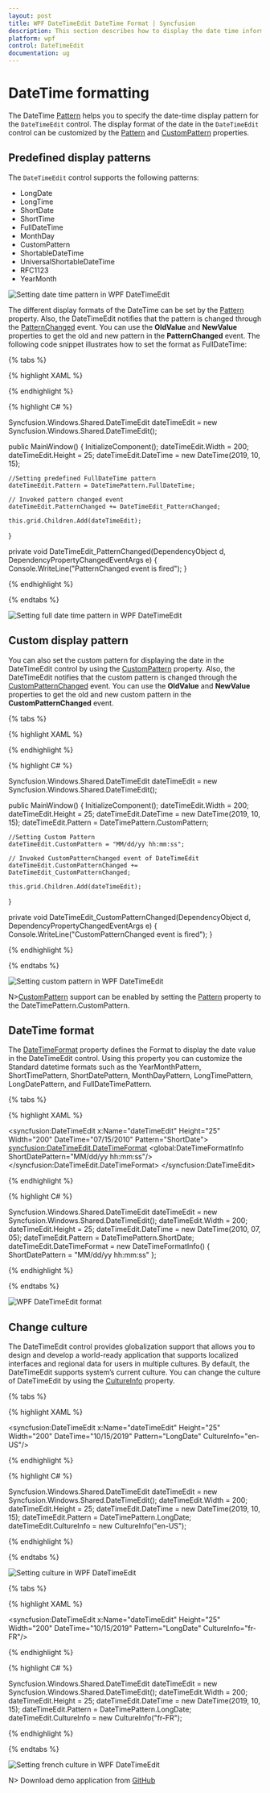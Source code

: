 ```yaml
---
layout: post
title: WPF DateTimeEdit DateTime Format | Syncfusion
description: This section describes how to display the date time information in the DateTimeEdit control using predefined patterns and custom pattern.
platform: wpf
control: DateTimeEdit
documentation: ug
---
```


# DateTime formatting

The DateTime [Pattern](https://help.syncfusion.com/cr/cref_files/wpf/Syncfusion.Shared.Wpf~Syncfusion.Windows.Shared.DateTimeBase~Pattern.html) helps you to specify the date-time display pattern for the `DateTimeEdit` control. The display format of the date in the `DateTimeEdit` control can be customized by the [Pattern](https://help.syncfusion.com/cr/cref_files/wpf/Syncfusion.Shared.Wpf~Syncfusion.Windows.Shared.DateTimeBase~Pattern.html) and [CustomPattern](https://help.syncfusion.com/cr/cref_files/wpf/Syncfusion.Shared.Wpf~Syncfusion.Windows.Shared.DateTimeBase~CustomPattern.html) properties.

## Predefined display patterns

The `DateTimeEdit` control supports the following patterns: 

* LongDate 
* LongTime 
* ShortDate 
* ShortTime 
* FullDateTime 
* MonthDay 
* CustomPattern 
* ShortableDateTime 
* UniversalShortableDateTime 
* RFC1123 
* YearMonth 

![Setting date time pattern in WPF DateTimeEdit](Getting-Started_images/wpf-datetimeedit-pattern.png)

The different display formats of the DateTime can be set by the [Pattern](https://help.syncfusion.com/cr/cref_files/wpf/Syncfusion.Shared.Wpf~Syncfusion.Windows.Shared.DateTimeBase~Pattern.html) property. Also, the DateTimeEdit notifies that the pattern is changed through the [PatternChanged](https://help.syncfusion.com/cr/cref_files/wpf/Syncfusion.Shared.Wpf~Syncfusion.Windows.Shared.DateTimeBase~PatternChanged_EV.html) event. You can use the **OldValue** and **NewValue** properties to get the old and new pattern in the **PatternChanged** event. The following code snippet illustrates how to set the format as FullDateTime:

{% tabs %}

{% highlight XAML %}

<Grid x:Name="grid">
   <!--Setting FullDateTime Pattern-->
   <syncfusion:DateTimeEdit x:Name="dateTimeEdit" Height="25" Width="235" DateTime="10/15/2019" PatternChanged="DateTimeEdit_PatternChanged" Pattern="FullDateTime"></syncfusion:DateTimeEdit>
</Grid>

{% endhighlight  %}

{% highlight C# %}

Syncfusion.Windows.Shared.DateTimeEdit dateTimeEdit = new  Syncfusion.Windows.Shared.DateTimeEdit();

public MainWindow()
{
    InitializeComponent();
    dateTimeEdit.Width = 200;
    dateTimeEdit.Height = 25;
    dateTimeEdit.DateTime = new DateTime(2019, 10, 15);
   
    //Setting predefined FullDateTime pattern
    dateTimeEdit.Pattern = DateTimePattern.FullDateTime;

    // Invoked pattern changed event
    dateTimeEdit.PatternChanged += DateTimeEdit_PatternChanged;

    this.grid.Children.Add(dateTimeEdit);
}

private void DateTimeEdit_PatternChanged(DependencyObject d, DependencyPropertyChangedEventArgs e)
{
   Console.WriteLine("PatternChanged event is fired"); 
}

{% endhighlight  %}

{% endtabs %} 

![Setting full date time pattern in WPF DateTimeEdit](DateTime-Format_images/wpf-datetimeedit-fulldatetime-pattern.png)

## Custom display pattern

You can also set the custom pattern for displaying the date in the DateTimeEdit control by using the [CustomPattern](https://help.syncfusion.com/cr/cref_files/wpf/Syncfusion.Shared.Wpf~Syncfusion.Windows.Shared.DateTimeBase~CustomPattern.html) property. Also, the DateTimeEdit notifies that the custom pattern is changed through the [CustomPatternChanged](https://help.syncfusion.com/cr/cref_files/wpf/Syncfusion.Shared.Wpf~Syncfusion.Windows.Shared.DateTimeBase~CustomPatternChanged_EV.html) event. You can use the **OldValue** and **NewValue** properties to get the old and new custom pattern in the **CustomPatternChanged** event.

{% tabs %}

{% highlight XAML %}

<Grid x:Name="grid">
    <syncfusion:DateTimeEdit x:Name="dateTimeEdit" Height="25" Width="200" DateTime="10/15/2019" Pattern="CustomPattern" CustomPatternChanged="DateTimeEdit_CustomPatternChanged" CustomPattern="MM/dd/yy hh:mm:ss"></syncfusion:DateTimeEdit>
</Grid>

{% endhighlight %}

{% highlight C# %}

Syncfusion.Windows.Shared.DateTimeEdit dateTimeEdit = new Syncfusion.Windows.Shared.DateTimeEdit();

public MainWindow()
{
    InitializeComponent();
    dateTimeEdit.Width = 200;
    dateTimeEdit.Height = 25;
    dateTimeEdit.DateTime = new DateTime(2019, 10, 15);
    dateTimeEdit.Pattern = DateTimePattern.CustomPattern;

    //Setting Custom Pattern
    dateTimeEdit.CustomPattern = "MM/dd/yy hh:mm:ss";

    // Invoked CustomPatternChanged event of DateTimeEdit
    dateTimeEdit.CustomPatternChanged += DateTimeEdit_CustomPatternChanged;

    this.grid.Children.Add(dateTimeEdit);
}

private void DateTimeEdit_CustomPatternChanged(DependencyObject d, DependencyPropertyChangedEventArgs e)
{
    Console.WriteLine("CustomPatternChanged event is fired"); 
}

{% endhighlight %}

{% endtabs %} 

![Setting custom pattern in WPF DateTimeEdit](DateTime-Format_images/wpf-datetimeedit-custom-pattern.png)

N>[CustomPattern](https://help.syncfusion.com/cr/cref_files/wpf/Syncfusion.Shared.Wpf~Syncfusion.Windows.Shared.DateTimeBase~CustomPattern.html) support can be enabled by setting the [Pattern](https://help.syncfusion.com/cr/cref_files/wpf/Syncfusion.Shared.Wpf~Syncfusion.Windows.Shared.DateTimeBase~Pattern.html) property to the DateTimePattern.CustomPattern.

## DateTime format

The [DateTimeFormat](https://help.syncfusion.com/cr/cref_files/wpf/Syncfusion.Shared.Wpf~Syncfusion.Windows.Shared.DateTimeBase~DateTimeFormat.html) property defines the Format to display the date value in the DateTimeEdit control. Using this property you can customize the Standard datetime formats such as the YearMonthPattern, ShortTimePattern, ShortDatePattern, MonthDayPattern, LongTimePattern, LongDatePattern, and FullDateTimePattern. 

{% tabs %}

{% highlight XAML %}

<Window xmlns="http://schemas.microsoft.com/winfx/2006/xaml/presentation"
        xmlns:x="http://schemas.microsoft.com/winfx/2006/xaml"
        xmlns:d="http://schemas.microsoft.com/expression/blend/2008"
        xmlns:mc="http://schemas.openxmlformats.org/markup-compatibility/2006"
        xmlns:local="clr-namespace:DateTimeEdit_sample"
        xmlns:syncfusion="http://schemas.syncfusion.com/wpf"
        xmlns:global="clr-namespace:System.Globalization;assembly=mscorlib"
        x:Class="DateTimeEdit_sample.MainWindow"
        mc:Ignorable="d"
        Title="MainWindow" Height="323" Width="384">
    <Grid>
        <syncfusion:DateTimeEdit x:Name="dateTimeEdit" Height="25" Width="200" DateTime="07/15/2010" Pattern="ShortDate">
            <syncfusion:DateTimeEdit.DateTimeFormat>
                <global:DateTimeFormatInfo ShortDatePattern="MM/dd/yy hh:mm:ss"/>
            </syncfusion:DateTimeEdit.DateTimeFormat>
        </syncfusion:DateTimeEdit>
    </Grid>
</Window>

{% endhighlight  %}

{% highlight C# %}

Syncfusion.Windows.Shared.DateTimeEdit dateTimeEdit = new Syncfusion.Windows.Shared.DateTimeEdit();
dateTimeEdit.Width = 200;
dateTimeEdit.Height = 25;
dateTimeEdit.DateTime = new DateTime(2010, 07, 05);
dateTimeEdit.Pattern = DateTimePattern.ShortDate;
dateTimeEdit.DateTimeFormat = new DateTimeFormatInfo()
{    
	ShortDatePattern = "MM/dd/yy hh:mm:ss"
};

{% endhighlight  %}

{% endtabs %} 

![WPF DateTimeEdit format](DateTime-Format_images/wpf-datetimeedit-format.png)

## Change culture 

The DateTimeEdit control provides globalization support that allows you to design and develop a world-ready application that supports localized interfaces and regional data for users in multiple cultures. By default, the DateTimeEdit supports system’s current culture. You can change the culture of DateTimeEdit by using the [CultureInfo](https://help.syncfusion.com/cr/cref_files/wpf/Syncfusion.Shared.Wpf~Syncfusion.Windows.Shared.DateTimeBase~CultureInfo.html) property. 

{% tabs %}

{% highlight XAML %}

<syncfusion:DateTimeEdit x:Name="dateTimeEdit" Height="25" Width="200" DateTime="10/15/2019" Pattern="LongDate" CultureInfo="en-US"/>

{% endhighlight  %}

{% highlight C# %}

Syncfusion.Windows.Shared.DateTimeEdit dateTimeEdit = new Syncfusion.Windows.Shared.DateTimeEdit();
dateTimeEdit.Width = 200;
dateTimeEdit.Height = 25;
dateTimeEdit.DateTime = new DateTime(2019, 10, 15);
dateTimeEdit.Pattern = DateTimePattern.LongDate;
dateTimeEdit.CultureInfo = new CultureInfo("en-US");

{% endhighlight  %}

{% endtabs %} 


![Setting culture in WPF DateTimeEdit](DateTime-Format_images/wpf-datetimeedit-culture.png)

{% tabs %}

{% highlight XAML %}

<syncfusion:DateTimeEdit x:Name="dateTimeEdit" Height="25" Width="200" DateTime="10/15/2019" Pattern="LongDate" CultureInfo="fr-FR"/>

{% endhighlight %}

{% highlight C# %}

Syncfusion.Windows.Shared.DateTimeEdit dateTimeEdit = new  Syncfusion.Windows.Shared.DateTimeEdit();
dateTimeEdit.Width = 200;
dateTimeEdit.Height = 25;
dateTimeEdit.DateTime = new DateTime(2019, 10, 15);
dateTimeEdit.Pattern = DateTimePattern.LongDate;
dateTimeEdit.CultureInfo = new CultureInfo("fr-FR");

{% endhighlight  %}

{% endtabs %} 

![Setting french culture in WPF DateTimeEdit](DateTime-Format_images/wpf-datetimeedit-french-culture.png)

N> Download demo application from [GitHub](https://github.com/SyncfusionExamples/wpf-date-time-edit-examples/tree/master/Samples/DateTimeFormatting)